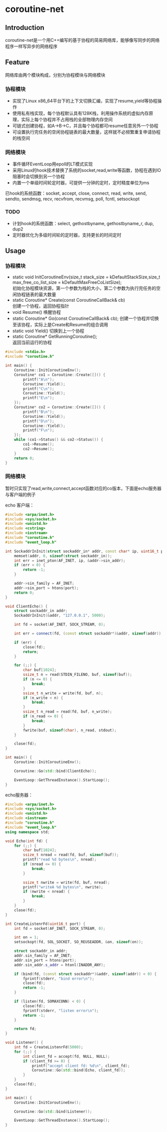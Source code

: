 # coroutine-net

## Introduction

coroutine-net是一个用C++编写的基于协程的简易网络库，能够像写同步的网络程序一样写异步的网络程序

## Feature

网络库由两个模块构成，分别为协程模块与网络模块

### 协程模块

* 实现了Linux x86_64平台下的上下文切换汇编，实现了resume,yield等协程操作
* 使用私有栈实现，每个协程默认具有128K栈，利用操作系统的虚拟内存原理，实际上每个协程并不占用栈的全部物理内存空间
* 可链式创建协程，如A->B->C，并且每个协程都可resume任意另外一个协程
* 可设置执行完任务的空闲协程链表的最大数量，这样就不必频繁重复申请协程的栈空间

### 网络模块

* 事件循环EventLoop用epoll的LT模式实现
* 采用Linux的hook技术替换了系统的socket,read,write等函数，协程在遇到IO阻塞时会切换到另一个协程
* 内置一个单级时间轮定时器，可提供一分钟的定时，定时精度单位为ms

已hook的系统函数：socket, accept, close, connect, read, write, send, sendto, sendmsg, recv, recvfrom, recvmsg, poll, fcntl, setsockopt

### TODO

* 计划hook的系统函数：select, gethostbyname, gethostbyname_r, dup, dup2
* 定时器优化为多级时间轮的定时器，支持更长的时间定时

## Usage

### 协程模块

* static void InitCoroutineEnv(size_t stack_size = kDefaultStackSize,size_t max_free_co_list_size = kDefaultMaxFreeCoListSize);     
初始化协程模块资源，第一个参数为栈的大小，第二个参数为执行完任务的空闲协程链表的最大数量
* static Coroutine* Create(const CoroutineCallBack& cb)  
创建一个协程，返回协程指针
* void Resume() 
唤醒协程
* static Coroutine* Go(const CoroutineCallBack& cb);
创建一个协程并切换至该协程，实际上是Create和Resume的组合调用
* static void Yield() 
切换到上一个协程
* static Coroutine* GetRunningCoroutine();   
返回当前运行的协程

``` C++
#include <stdio.h>
#include "coroutine.h"

int main() {
    Coroutine::InitCoroutineEnv();
    Coroutine* co1 = Coroutine::Create([]() {
        printf("A\n");
        Coroutine::Yield();
        printf("C\n");
        Coroutine::Yield();
        printf("E\n");
    });
    Coroutine* co2 = Coroutine::Create([]() {
        printf("B\n");
        Coroutine::Yield();
        printf("D\n");
        Coroutine::Yield();
        printf("F\n");
    });
    while (co1->Status() && co2->Status()) {
        co1->Resume();
        co2->Resume();
    }
    return 0;
}
```

### 网络模块

暂时只实现了read,write,connect,accept函数对应的co版本，下面是echo服务器与客户端的例子

echo 客户端：
``` C++
#include <arpa/inet.h>
#include <sys/socket.h>
#include <unistd.h>
#include <cstring>
#include <iostream>
#include "coroutine.h"
#include "event_loop.h"

int SockaddrInInit(struct sockaddr_in* addr, const char* ip, uint16_t port) {
    memset(addr, 0, sizeof(struct sockaddr_in));
    int err = inet_pton(AF_INET, ip, &addr->sin_addr);
    if (err < 0) {
        return -1;
    }

    addr->sin_family = AF_INET;
    addr->sin_port = htons(port);
    return 0;
}

void ClientEcho() {
    struct sockaddr_in addr;
    SockaddrInInit(&addr, "127.0.0.1", 5000);

    int fd = socket(AF_INET, SOCK_STREAM, 0);

    int err = connect(fd, (const struct sockaddr*)&addr, sizeof(addr));

    if (err) {
        close(fd);
        return;
    }

    for (;;) {
        char buf[1024];
        ssize_t n = read(STDIN_FILENO, buf, sizeof(buf));
        if (n <= 0) {
            break;
        }
        ssize_t n_write = write(fd, buf, n);
        if (n_write < n) {
            break;
        }
        ssize_t n_read = read(fd, buf, n_write);
        if (n_read <= 0) {
            break;
        }
        fwrite(buf, sizeof(char), n_read, stdout);
    }

    close(fd);
}

int main() {
    Coroutine::InitCoroutineEnv();

    Coroutine::Go(std::bind(ClientEcho));

    EventLoop::GetThreadInstance().StartLoop();
}
```

echo服务器：
``` C++
#include <arpa/inet.h>
#include <sys/socket.h>
#include <unistd.h>
#include <iostream>
#include "coroutine.h"
#include "event_loop.h"
using namespace std;

void Echo(int fd) {
    for (;;) {
        char buf[1024];
        ssize_t nread = read(fd, buf, sizeof(buf));
        printf("read %d bytes\n", nread);
        if (nread <= 0) {
            break;
        }

        ssize_t nwrite = write(fd, buf, nread);
        printf("writeA %d bytes\n", nwrite);
        if (nwrite < nread) {
            break;
        }
    }
    close(fd);
}

int CreateListenrFd(uint16_t port) {
    int fd = socket(AF_INET, SOCK_STREAM, 0);

    int on = 1;
    setsockopt(fd, SOL_SOCKET, SO_REUSEADDR, &on, sizeof(on));

    struct sockaddr_in addr;
    addr.sin_family = AF_INET;
    addr.sin_port = htons(port);
    addr.sin_addr.s_addr = htonl(INADDR_ANY);

    if (bind(fd, (const struct sockaddr*)&addr, sizeof(addr)) < 0) {
        fprintf(stderr, "bind error\n");
        close(fd);
        return -1;
    }

    if (listen(fd, SOMAXCONN) < 0) {
        close(fd);
        fprintf(stderr, "listen error\n");
        return -1;
    }

    return fd;
}

void Listener() {
    int fd = CreateListenrFd(5000);
    for (;;) {
        int client_fd = accept(fd, NULL, NULL);
        if (client_fd >= 0) {
            printf("accept client fd: %d\n", client_fd);
            Coroutine::Go(std::bind(Echo, client_fd));
        }
    }
    close(fd);
}

int main() {
    Coroutine::InitCoroutineEnv();

    Coroutine::Go(std::bind(Listener));

    EventLoop::GetThreadInstance().StartLoop();
}
```